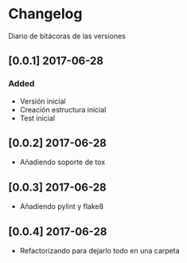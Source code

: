 # Changelog

Diario de bitácoras de las versiones

## [0.0.1] 2017-06-28
### Added
 - Versión inicial
 - Creación estructura inicial
 - Test inicial

## [0.0.2] 2017-06-28
 - Añadiendo soporte de tox

## [0.0.3] 2017-06-28
 - Añadiendo pylint y flake8

## [0.0.4] 2017-06-28
 - Refactorizando para dejarlo todo en una carpeta
